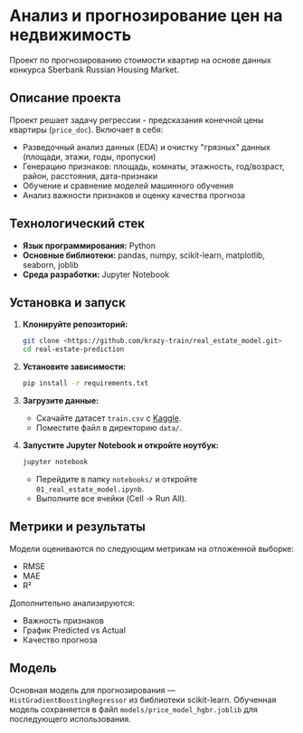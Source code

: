 # Анализ и прогнозирование цен на недвижимость

Проект по прогнозированию стоимости квартир на основе данных конкурса Sberbank Russian Housing Market.

## Описание проекта

Проект решает задачу регрессии - предсказания конечной цены квартиры (`price_doc`). Включает в себя:
*   Разведочный анализ данных (EDA) и очистку "грязных" данных (площади, этажи, годы, пропуски)
*   Генерацию признаков: площадь, комнаты, этажность, год/возраст, район, расстояния, дата-признаки
*   Обучение и сравнение моделей машинного обучения
*   Анализ важности признаков и оценку качества прогноза

## Технологический стек

*   **Язык программирования:** Python
*   **Основные библиотеки:** pandas, numpy, scikit-learn, matplotlib, seaborn, joblib
*   **Среда разработки:** Jupyter Notebook

## Установка и запуск

1.  **Клонируйте репозиторий:** 
    ```bash
    git clone <https://github.com/krazy-train/real_estate_model.git>
    cd real-estate-prediction
    ```

2.  **Установите зависимости:**
    ```bash
    pip install -r requirements.txt
    ```

3.  **Загрузите данные:**
    *   Скачайте датасет `train.csv` с [Kaggle](https://www.kaggle.com/competitions/sberbank-russian-housing-market).
    *   Поместите файл в директорию `data/`.

4.  **Запустите Jupyter Notebook и откройте ноутбук:**
    ```bash
    jupyter notebook
    ```
    *   Перейдите в папку `notebooks/` и откройте `01_real_estate_model.ipynb`.
    *   Выполните все ячейки (Cell -> Run All).

## Метрики и результаты

Модели оцениваются по следующим метрикам на отложенной выборке:
*   RMSE
*   MAE
*   R²

Дополнительно анализируются:
*   Важность признаков
*   График Predicted vs Actual
*   Качество прогноза

## Модель

Основная модель для прогнозирования — `HistGradientBoostingRegressor` из библиотеки scikit-learn. Обученная модель сохраняется в файл `models/price_model_hgbr.joblib` для последующего использования.
